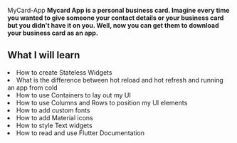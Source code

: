 <h> MyCard-App </h>
<b> Mycard App is a personal business card. Imagine every time you wanted to give someone your contact details or your business card but you didn't have it on you. Well, now you can get them to download your business card as an app.</b>
<h2> What I will learn </h2>
<li>  How to create Stateless Widgets </li>
<li>  What is the difference between hot reload and hot refresh and running an app from cold </li>
<li>  How to use Containers to lay out my UI</li>
<li>  How to use Columns and Rows to position my UI elements</li>
<li>  How to add custom fonts</li>
<li>  How to add Material icons</li>
<li>  How to style Text widgets</li>
<li>  How to read and use Flutter Documentation</li>
